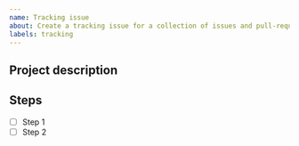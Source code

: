 ```yaml
---
name: Tracking issue
about: Create a tracking issue for a collection of issues and pull-requests
labels: tracking
---
```


## Project description
<!-- Briefly describe the project to provide context for the work that needs to be done -->

## Steps
<!-- List the steps that are required to finish the project, and link issues and pull requests -->

- [ ] Step 1
- [ ] Step 2

